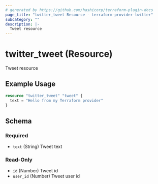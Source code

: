 ```yaml
---
# generated by https://github.com/hashicorp/terraform-plugin-docs
page_title: "twitter_tweet Resource - terraform-provider-twitter"
subcategory: ""
description: |-
  Tweet resource
---
```


# twitter_tweet (Resource)

Tweet resource

## Example Usage

```terraform
resource "twitter_tweet" "tweet" {
  text = "Hello from my Terraform provider"
}
```

<!-- schema generated by tfplugindocs -->
## Schema

### Required

- `text` (String) Tweet text

### Read-Only

- `id` (Number) Tweet id
- `user_id` (Number) Tweet user id


